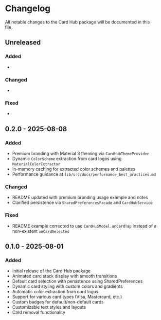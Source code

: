 # Changelog

All notable changes to the Card Hub package will be documented in this file.

## Unreleased

### Added
-

### Changed
-

### Fixed
-

## 0.2.0 - 2025-08-08

### Added
- Premium branding with Material 3 theming via `CardHubThemeProvider`
- Dynamic `ColorScheme` extraction from card logos using `MaterialColorExtractor`
- In-memory caching for extracted color schemes and palettes
- Performance guidance at `lib/src/docs/performance_best_practices.md`

### Changed
- README updated with premium branding usage example and notes
- Clarified persistence via `SharedPreferencesFacade` and `CardHubService`

### Fixed
- README example corrected to use `CardHubModel.onCardTap` instead of a non-existent `onCardSelected`

## 0.1.0 - 2025-08-01

### Added
- Initial release of the Card Hub package
- Animated card stack display with smooth transitions
- Default card selection with persistence using SharedPreferences
- Dynamic card styling with custom colors and gradients
- Automatic color extraction from card logos
- Support for various card types (Visa, Mastercard, etc.)
- Custom badges for default/non-default cards
- Customizable text styles and layouts
- Card removal functionality

